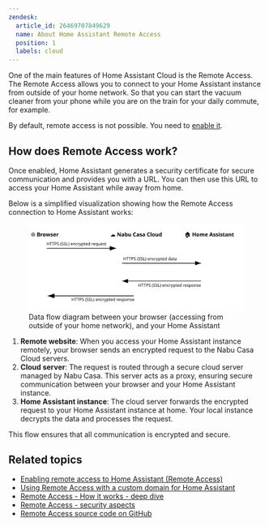```yaml
---
zendesk:
  article_id: 26469707849629
  name: About Home Assistant Remote Access
  position: 1
  labels: cloud
---
```


One of the main features of Home Assistant Cloud is the Remote Access. The Remote Access allows you to connect to your Home Assistant instance from outside of your home network. So that you can start the vacuum cleaner from your phone while you are on the train for your daily commute, for example.

By default, remote access is not possible. You need to [enable it](/hc/en-us/articles/26474279202973/).

## How does Remote Access work?

Once enabled, Home Assistant generates a security certificate for secure communication and provides you with a URL. You can then use this URL to access your Home Assistant while away from home.

Below is a simplified visualization showing how the Remote Access connection to Home Assistant works:

<figure>
  <img src="/static/img/cloud/ha-cloud-remote-remote-ui-data-flow.svg" alt="Data flow diagram between your browser outside of your home network, and your Home Assistant">
  <figcaption>Data flow diagram between your browser (accessing from outside of your home network), and your Home Assistant</figcaption>
</figure>

1. **Remote website**: When you access your Home Assistant instance remotely, your browser sends an encrypted request to the Nabu Casa Cloud servers.
2. **Cloud server**: The request is routed through a secure cloud server managed by Nabu Casa. This server acts as a proxy, ensuring secure communication between your browser and your Home Assistant instance.
3. **Home Assistant instance**: The cloud server forwards the encrypted request to your Home Assistant instance at home. Your local instance decrypts the data and processes the request.

This flow ensures that all communication is encrypted and secure.

## Related topics

- [Enabling remote access to Home Assistant (Remote Access)](/hc/en-us/articles/26474279202973/)
- [Using Remote Access with a custom domain for Home Assistant](/hc/en-us/articles/26497540527517/)
- [Remote Access - How it works - deep dive](/hc/en-us/articles/25619268678557/)
- [Remote Access - security aspects](/hc/en-us/articles/26508882007581/)
- [Remote Access source code on GitHub](/hc/en-us/articles/26510075061021)
